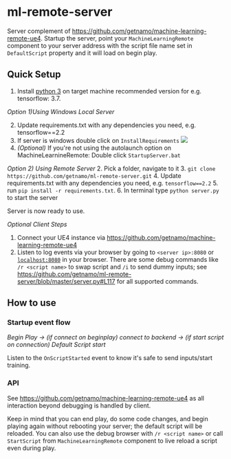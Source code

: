 # ml-remote-server
Server complement of https://github.com/getnamo/machine-learning-remote-ue4.
Startup the server, point your ```MachineLearningRemote``` component to your server address with the script file name set in ```DefaultScript``` property and it will load on begin play.

## Quick Setup

1. Install [python 3](https://www.python.org/downloads/) on target machine recommended version for e.g. tensorflow: 3.7.

*Option 1)Using Windows Local Server*

2. Update requirements.txt with any dependencies you need, e.g. tensorflow==2.2
3. If server is windows double click on ```InstallRequirements```
![](https://i.imgur.com/zUInHbV.png)
4. *(Optional)* If you're not using the autolaunch option on MachineLearnineRemote: Double click ```StartupServer.bat``` 

*Option 2) Using Remote Server*
2. Pick a folder, navigate to it
3. ```git clone https://github.com/getnamo/ml-remote-server.git```
4. Update requirements.txt with any dependencies you need, e.g. ```tensorflow==2.2```
5. run ```pip install -r requirements.txt```. 
6. In terminal type ```python server.py``` to start the server

Server is now ready to use. 


*Optional Client Steps*

1. Connect your UE4 instance via https://github.com/getnamo/machine-learning-remote-ue4
2. Listen to log events via your browser by going to ```<server ip>:8080``` or [```localhost:8080```](http://localhost:8080) in your browser. There are some debug commands like ```/r <script name>``` to swap script and ```/i``` to send dummy inputs; see https://github.com/getnamo/ml-remote-server/blob/master/server.py#L117 for all supported commands.

## How to use

### Startup event flow

*Begin Play -> (if connect on beginplay) connect to backend -> (if start script on connection) Default Script start*

Listen to the ```OnScriptStarted``` event to know it's safe to send inputs/start training.

### API

See https://github.com/getnamo/machine-learning-remote-ue4 as all interaction beyond debugging is handled by client.

Keep in mind that you can end play, do some code changes, and begin playing again without rebooting your server; the default script will be reloaded. You can also use the debug browser with ```/r <script name>``` or call ```StartScript``` from ```MachineLearningRemote``` component to live reload a script even during play.
